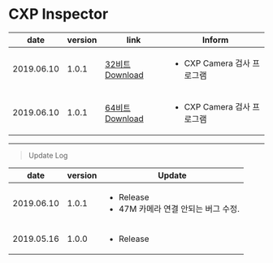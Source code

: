 
# CXP Inspector

| date | version | link | Inform |
|---|---|---|---|
| 2019.06.10 | 1.0.1 | [32비트 Download](https://github.com/CREVIS/Camera/raw/master/Tools/CXPInspector/CXPInspector(x86)_v1.0.1.zip)| <ul><li>CXP Camera 검사 프로그램<br/></li> |
| 2019.06.10 | 1.0.1 | [64비트 Download](https://github.com/CREVIS/Camera/raw/master/Tools/CXPInspector/CXPInspector(x64)_v1.0.1.zip)| <ul><li>CXP Camera 검사 프로그램<br/></li> |

  
  
  
---------------
>Update Log

| date | version | Update |
|---|---|---|
| 2019.06.10 |1.0.1|<ul><li> Release <br/></li> <li> 47M 카메라 연결 안되는 버그 수정. <br/></li> |
| 2019.05.16 |1.0.0|<ul><li> Release <br/></li> |
